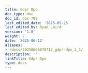 ```yaml
---
title: Gdpr Dpo
doc_type: doc
doc_id: doc-799
last_edited_date: '2025-05-25'
last_edited_by: Ryan Laird
version: '1.0'
weight: 2
date: '2025-06-12'
aliases:
- /docs/20250606070712_gdpr-dpo_1_1/
description: ''
linkTitle: Gdpr Dpo
type: docs
---
```


